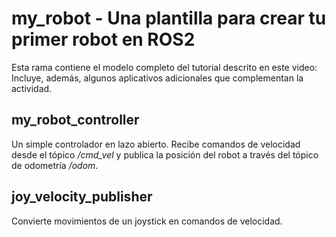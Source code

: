 # my_robot - Una plantilla para crear tu primer robot en ROS2
Esta rama contiene el modelo completo del tutorial descrito en este video:    
Incluye, además, algunos aplicativos adicionales que complementan la actividad.
## my_robot_controller
Un simple controlador en lazo abierto. Recibe comandos de velocidad desde el tópico */cmd_vel* y publica la posición del robot a través del tópico de odometría */odom*.   

## joy_velocity_publisher
Convierte movimientos de un joystick en comandos de velocidad.
